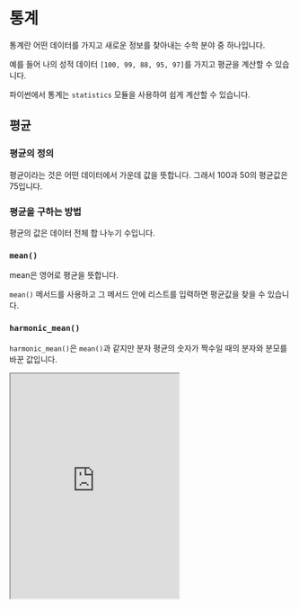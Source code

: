 # 통계

통계란 어떤 데이터를 가지고 새로운 정보를 찾아내는 수학 분야 중 하나입니다.

예를 들어 나의 성적 데이터 `[100, 99, 88, 95, 97]`를 가지고 평균을 계산할 수 있습니다.

파이썬에서 통계는 `statistics` 모듈을 사용하여 쉽게 계산할 수 있습니다.

## 평균

### 평균의 정의

평균이라는 것은 어떤 데이터에서 가운데 값을 뜻합니다. 그래서 100과 50의 평균값은 75입니다.

### 평균을 구하는 방법

평균의 값은 데이터 전체 합 나누기 수입니다.

### `mean()`

mean은 영어로 평균을 뜻합니다.

`mean()` 메서드를 사용하고 그 메서드 안에 리스트를 입력하면 평균값을 찾을 수 있습니다.

### `harmonic_mean()`

`harmonic_mean()`은 `mean()`과 같지만 분자 평균의 숫자가 짝수일 때의 분자와 분모를 바꾼 값입니다.

<iframe
  loading="lazy"
  title="Python IDLE Trinket"
  src="https://trinket.io/embed/python3/b4ab6a9593"
  height="400"
/>

## `중앙값 median()`

중앙값은 중앙값을 뜻합니다.

평균은 리스트값들 사이의 중간을 찾지만 리스트를 작은 숫자부터 큰 숫자로 나열한 후 가운데 값을 뜻합니다.

만일 데이터의 수가 홀수이면 가운데 숫자를 찾으면 됩니다.

하지만 데이터의 수가 짝수라면 가운데 2수를 찾고 그 2수의 평균의 값이 중앙값이 됩니다.

`statistics` 모듈을 사용하면 다음과 같은 방법으로 중앙값을 쉽게 찾을 수 있습니다.

<iframe
  loading="lazy"
  title="Python IDLE Trinket"
  src="https://trinket.io/embed/python3/0a8bc90264"
  height="400"
/>

## 최빈값

최빈값이란 데이터 중에서 가장 자주 등장하는 데이터의 형태를 뜻합니다.

평균과 중앙값은 숫자만 입력할 수 있지만 모든 데이터 형태를 사용할 수 있습니다.

<iframe
  loading="lazy"
  title="Python IDLE Trinket"
  src="https://trinket.io/embed/python3/0a8bc90264"
  height="400"
/>
